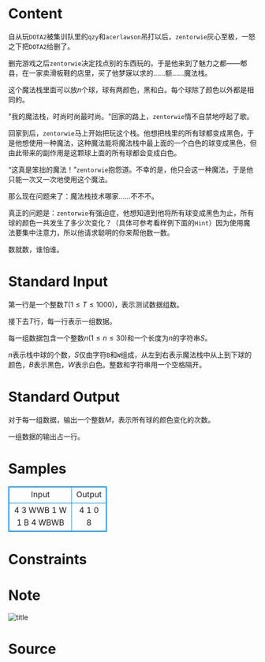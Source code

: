 
# Content

自从玩`DOTA2`被集训队里的`qzy`和`acerlawson`吊打以后，`zentorwie`灰心至极，一怒之下把`DOTA2`给删了。

删完游戏之后`zentorwie`决定找点别的东西玩的。于是他来到了魅力之都——郫县，在一家卖滑板鞋的店里，买了他梦寐以求的……额……魔法栈。

这个魔法栈里面可以放$n$个球，球有两颜色，黑和白。每个球除了颜色以外都是相同的。

"我的魔法栈，时尚时尚最时尚。"回家的路上，`zentorwie`情不自禁地哼起了歌。

回家到后，`zentorwie`马上开始把玩这个栈。他想把栈里的所有球都变成黑色，于是他想使用一种魔法，这种魔法能将魔法栈中最上面的一个白色的球变成黑色，但由此带来的副作用是这颗球上面的所有球都会变成白色。

“这真是笨拙的魔法！”`zentorwie`抱怨道。不幸的是，他只会这一种魔法，于是他只能一次又一次地使用这个魔法。

那么现在问题来了：魔法栈技术哪家……不不不。

真正的问题是：`zentorwie`有强迫症，他想知道到他将所有球变成黑色为止，所有球的颜色一共发生了多少次变化？（具体可参考看样例下面的`Hint`）因为使用魔法要集中注意力，所以他请求聪明的你来帮他数一数。

数就数，谁怕谁。

# Standard Input

第一行是一个整数$T(1 \leq T \leq 1000)$，表示测试数据组数。

接下去$T$行，每一行表示一组数据。

每一组数据包含一个整数$n(1 \leq n \leq 30)$和一个长度为$n$的字符串$S$。

$n$表示栈中球的个数，$S$仅由字符`B`和`W`组成，从左到右表示魔法栈中从上到下球的颜色，$B$表示黑色，$W$表示白色。整数和字符串用一个空格隔开。

# Standard Output

对于每一组数据，输出一个整数$M$，表示所有球的颜色变化的次数。

一组数据的输出占一行。

# Samples

<style>
        table,table tr th, table tr td { border:1px solid #0094ff; }
        table { width: 200px; min-height: 25px; line-height: 25px; text-align: center; border-collapse: collapse;}   
    </style>
<table>
	<tr>
		<td>Input</td>
		<td>Output</td>
	</tr>
<tr><td>4
3 WWB
1 W
1 B
4 WBWB</td><td>4
1
0
8</td></tr></table>


# Constraints



# Note

![title](/source/lutece/wo-de-mo-fa-zhan/img/aHR0cHM6Ly9hY20udWVzdGMuZWR1LmNuL21lZGlhL2ltYWdlL3Byb2JsZW0vMTAxMy8yMDE0MTEzMDEwMTcwNjI0NzEuanBn.jpg)

# Source


